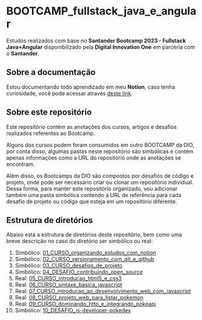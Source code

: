 # BOOTCAMP_fullstack_java_e_angular

Estudos realizados com base no **Santander Bootcamp 2023 - Fullstack Java+Angular** disponibilizado pela **Digital Innovation One** em parceria com o **Santander**.

## Sobre a documentação

Estou documentando todo aprendizado em meu **Notion**, caso tenha curiosidade, você pode acessar através [deste link](https://marlonprado04.notion.site/Santander-Bootcamp-2023-Fullstack-Java-Angular-c34a45b6c201403db3aeac2a04333dce?pvs=4).

## Sobre este repositório

Este repositório contém as anotações dos cursos, artigos e desafios realizados referentes ao Bootcamp.

Alguns dos cursos podem foram consumidos em outro BOOTCAMP da DIO, por conta disso, algumas pastas neste repositório são simbólicas e contém apenas informações como a URL do repositório onde as anotações se encontram.

Além disso, os Bootcamps da DIO são compostos por desafios de código e projeto, onde pode ser necessário criar ou clonar um repositório individual. Dessa forma, para manter este repositório organizado, vou adicionar também uma pasta simbólica contendo a URL de referência para cada desafio de projeto ou código que esteja em um repositório diferente.

## Estrutura de diretórios

Abaixo está a estrutura de diretórios deste repositório, bem como uma breve descrição no caso do diretório ser simbólico ou real:

1. Simbólico: [01_CURSO_organizando_estudos_com_notion](./01_CURSO_organizando_estudos_com_notion/)
2. Simbólico: [02_CURSO_versionamento_com_git_e_github](./02_CURSO_versionamento_com_git_e_github/)
3. Simbólico: [03_CURSO_desafios_de_projeto](./03_CURSO_desafios_de_projeto/)
4. Simbólico: [04_DESAFIO_contribuindo_open_source](./04_DESAFIO_contribuindo_open_source/)
5. Real: [05_CURSO_introducao_html5_e_css3](./05_CURSO_introducao_html5_e_css3/)
6. Real: [06_CURSO_sintaxe_basica_javascript](./06_CURSO_sintaxe_basica_javascript/)
7. Real: [07_CURSO_introducao_ao_desenvolvimento_web_com_javascript](./07_CURSO_introducao_ao_desenvolvimento_web_com_javascript/)
8. Real: [08_CURSO_projeto_web_para_listar_pokemon](./08_CURSO_projeto_web_para_listar_pokemon/)
9. Real: [09_CURSO_dominando_http_e_integrando_pokeapi](./09_CURSO_dominando_http_e_integrando_pokeapi/)
10. Simbólico: [10_DESAFIO_js-developer-pokedex](./10_DESAFIO_js-developer-pokedex/)
